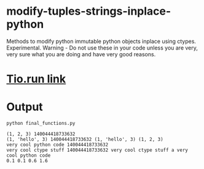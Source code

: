# modify-tuples-strings-inplace-python
Methods to modify python immutable python objects inplace using ctypes. Experimental. Warning - Do not use these in your code unless you are very, very sure what you are doing and have very good reasons.

# [Tio.run link](https://tio.run/##nVVBb9MwFL7nVzxlBxIWqpXBpRIT0@hhEtKmrRw4RV7ykgYSO3LcsYL47eXZTlx3bUYhh9bxe9/nz8/fi9u1Wgp@vtlkNes6aEReFetUrdoaZwHQU0jRQKbWLXZQNa2QCrK0FrxM6L@rfmKqEmjXqXj4hpkZakLWVoGBu9fJ7XqhWdN7VNcKmwmTpWX9AJGHP0AaW6ocC0hTjj/SNMrqLgFSOQMjNYEqf5pBxQlGCY@sjuHNBXjb0M8JLL7ezmF@d3dzd@9mqwK0joiSY6g64EI9B@pHsqpDWFDmXEohoyL8RVm/BwSzmDD2eUmUCVac4LzEqEZu1okPcV/zHJ8cOWENOYMHlhMDxaAQEsyq3jIncHm1@HL5Ga5uPs3dLNVn4pc@vebZHRZRXxyXR2RUYzoCC@gLbjS6HIkFSuQZpq2gCqPs060NJtogKctziV0XVbndnwMLWZUVZ3VKLJlYcUXgPcIJaVrh@II2Tsjp6AZ3vBXZbRlXOEMcQb8n1sOoleS6XEGw0ymdkhUvR1ulwaYRj7gNd2sXK1Fpq4vC2lsURYe6PG4@CkOyMW16xP74pGZAAhL6YVJt/e8ipgvo/@geIKBrAsJRRWygJ/VjL7dHWFIWFxxsgYC6fdUgV91uh@iGcNyndh9wYabN3F/6JLxi/BVVUgAVmaQuUUNLtaRqmje7@lHt0h@VsXAvR0/3x9Jr05byBW8zkp29xHvOodln1ilqwdQ/OEfJVaaGcMuy7//pKrNudBZrb2nNmioKP@ZhAjQ5YjZR5zMwSOOwfmz85e3D9xIhnF1Mim@m3ciRVrIsh5ykheZMseFDtt2RXmvsmI3C3TMciNxpmrf94yRoEDT9RalvsGkCbxM4j4OWDKeiIWT8MrwQjX@/ekmEDpdY1yJ8mSDZLkTD1/ZSmSbv4kQfXDN8jkhQSP2whkyIur@CaZxjuGW3mSP6bNBPm56RRONQMuKqKHyhh6iSMQUUYBBS2Ufidh/2qOmDP5kGfrtEQ4y8Opl6GvpJyk/A4U8p6b2ZtMN4s/kD)

# Output
```
python final_functions.py
```
```
(1, 2, 3) 140044418733632
(1, 'hello', 3) 140044418733632 (1, 'hello', 3) (1, 2, 3)
very cool python code 140044418733632
very cool ctype stuff 140044418733632 very cool ctype stuff a very cool python code
0.1 0.1 0.6 1.6
```
